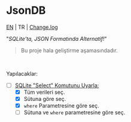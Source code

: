 # JsonDB

[EN](../../) | TR | [Change.log](Change.log)

"*SQLite'ta, JSON Formatında Alternatif!*"

> Bu proje hala geliştirme aşamasındadır.

<br />

Yapılacaklar:
- [ ] [SQLite "Select" Komutunu Uyarla:](https://www.sqlite.org/images/syntax/select-stmt.gif)
  - [x] Tüm verileri seç.
  - [x] Sütuna göre seç.
  - [x] `where` Parametresine göre seç.
  - [ ] Sütuna ve `where` parametresine göre seç.
